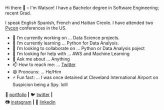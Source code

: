 Hi there 👋 – I'm Watson!
I have a Bachelor degree in Software Engineering; recent Grad.

I speak English Spanish, French and  Haitian Creole. I have attended two [Pycon](https://us.pycon.org/2020/) conferences in the US.

- 🔭 I’m currently working on ... Data Science projects.
- 🌱 I’m currently learning ... Python for Data Analysis.
- 👯 I’m looking to collaborate on ... Python or Data Analysis poject
- 🤔 I’m looking for help with ... AWS and Machine Learning
- 💬 Ask me about ... Anything
- 📫 How to reach me: ... [Twitter](https://twitter.com/WMarcelain)
- 😄 Pronouns: ... He/Him
- ⚡ Fun fact: ... I was once detained at Cleveland International Airport on Suspicion being a Spy. lolll 

🏡 [portfolio][portfolio] **|** 
🐦 [twitter][twitter] **|**  
📷 [instagram][instagram] **|** 
👔 [linkedin][linkedin]


[portfolio]: https://mystifying-heisenberg-4debed.netlify.app/
[twitter]: https://twitter.com/WMarcelain
[instagram]: https://instagram.com/watsongm
[linkedin]: https://www.linkedin.com/in/watson-marcelain-0a13a3ba/


